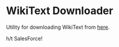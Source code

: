 # WikiText Downloader

Utility for downloading WikiText from [here](https://www.salesforce.com/products/einstein/ai-research/the-wikitext-dependency-language-modeling-dataset/).

h/t SalesForce!
